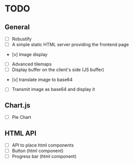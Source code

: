 # TODO

## General
- [ ] Robustify
- [ ] A simple static HTML server providing the frontend page
- [v] Image display
- [ ] Advanced tilemaps
- [ ] Display buffer on the client's side (JS buffer)
- [v] translate image to base64
- [ ] Transmit image as base64 and display it

## Chart.js
- [ ] Pie Chart

## HTML API
- [ ] API to place html components
- [ ] Button (html component)
- [ ] Progress bar (html component)
